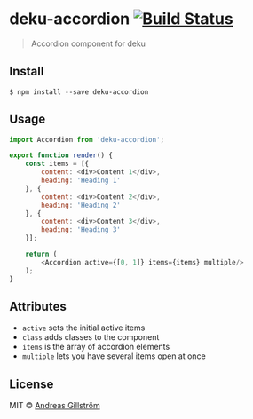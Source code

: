 # deku-accordion [![Build Status](https://travis-ci.org/gillstrom/deku-accordion.svg?branch=master)](https://travis-ci.org/gillstrom/deku-accordion)

> Accordion component for deku


## Install

```
$ npm install --save deku-accordion
```


## Usage

```js
import Accordion from 'deku-accordion';

export function render() {
	const items = [{
		content: <div>Content 1</div>,
		heading: 'Heading 1'
	}, {
		content: <div>Content 2</div>,
		heading: 'Heading 2'
	}, {
		content: <div>Content 3</div>,
		heading: 'Heading 3'
	}];

	return (
		<Accordion active={[0, 1]} items={items} multiple/>
	);
}
```


## Attributes

* `active` sets the initial active items
* `class` adds classes to the component
* `items` is the array of accordion elements
* `multiple` lets you have several items open at once

## License

MIT © [Andreas Gillström](http://github.com/gillstrom)
